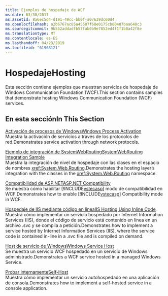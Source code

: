 ```yaml
---
title: Ejemplos de hospedaje de WCF
ms.date: 03/30/2017
ms.assetid: 8a6ec5d4-d191-49cc-bb0f-a07639dc60d4
ms.openlocfilehash: a2b6767ac85a45587f68e0175cb80487baa640c3
ms.sourcegitcommit: 9b552addadfb57fab0b9e7852ed4f1f1b8a42f8e
ms.translationtype: MT
ms.contentlocale: es-ES
ms.lasthandoff: 04/23/2019
ms.locfileid: "61968121"
---
```

# <a name="hosting"></a><span data-ttu-id="9e889-102">Hospedaje</span><span class="sxs-lookup"><span data-stu-id="9e889-102">Hosting</span></span>
<span data-ttu-id="9e889-103">Esta sección contiene ejemplos que muestran servicios de hospedaje de Windows Communication Foundation (WCF).</span><span class="sxs-lookup"><span data-stu-id="9e889-103">This section contains samples that demonstrate hosting Windows Communication Foundation (WCF) services.</span></span>  
  
## <a name="in-this-section"></a><span data-ttu-id="9e889-104">En esta sección</span><span class="sxs-lookup"><span data-stu-id="9e889-104">In This Section</span></span>  
 [<span data-ttu-id="9e889-105">Activación de procesos de Windows</span><span class="sxs-lookup"><span data-stu-id="9e889-105">Windows Process Activation</span></span>](../../../../docs/framework/wcf/samples/windows-process-activation.md)  
 <span data-ttu-id="9e889-106">Muestra la activación de servicios a través de los protocolos de red.</span><span class="sxs-lookup"><span data-stu-id="9e889-106">Demonstrates service activation through network protocols.</span></span>  
  
 [<span data-ttu-id="9e889-107">Ejemplo de integración de SystemWebRouting</span><span class="sxs-lookup"><span data-stu-id="9e889-107">SystemWebRouting Integration Sample</span></span>](../../../../docs/framework/wcf/samples/systemwebrouting-integration-sample.md)  
 <span data-ttu-id="9e889-108">Muestra la integración de nivel de hospedaje con las clases en el espacio de nombres <xref:System.Web.Routing>.</span><span class="sxs-lookup"><span data-stu-id="9e889-108">Demonstrates the hosting layer’s integration with the classes in the <xref:System.Web.Routing> namespace.</span></span>  
  
 [<span data-ttu-id="9e889-109">Compatibilidad de ASP.NET</span><span class="sxs-lookup"><span data-stu-id="9e889-109">ASP.NET Compatibility</span></span>](../../../../docs/framework/wcf/samples/aspnet-compatibility.md)  
 <span data-ttu-id="9e889-110">Se muestra cómo habilitar [!INCLUDE[vstecasp](../../../../includes/vstecasp-md.md)] modo de compatibilidad en WCF.</span><span class="sxs-lookup"><span data-stu-id="9e889-110">Demonstrates how to enable [!INCLUDE[vstecasp](../../../../includes/vstecasp-md.md)] Compatibility mode in WCF.</span></span>  
  
 [<span data-ttu-id="9e889-111">Hospedaje de IIS mediante código en línea</span><span class="sxs-lookup"><span data-stu-id="9e889-111">IIS Hosting Using Inline Code</span></span>](../../../../docs/framework/wcf/samples/iis-hosting-using-inline-code.md)  
 <span data-ttu-id="9e889-112">Muestra cómo implementar un servicio hospedado por Internet Information Services (IIS), donde el código de servicio está contenido en línea en un archivo .svc y se compila a petición.</span><span class="sxs-lookup"><span data-stu-id="9e889-112">Demonstrates how to implement a service hosted by Internet Information Services (IIS), where the service code is contained in-line in a .svc file and is compiled on demand.</span></span>  
  
 [<span data-ttu-id="9e889-113">Host de servicio de Windows</span><span class="sxs-lookup"><span data-stu-id="9e889-113">Windows Service Host</span></span>](../../../../docs/framework/wcf/samples/windows-service-host.md)  
 <span data-ttu-id="9e889-114">Se muestra un servicio WCF hospedado en un servicio de Windows administrado.</span><span class="sxs-lookup"><span data-stu-id="9e889-114">Demonstrates a WCF service hosted in a managed Windows Service.</span></span>  
  
 [<span data-ttu-id="9e889-115">Probar internamente</span><span class="sxs-lookup"><span data-stu-id="9e889-115">Self-Host</span></span>](../../../../docs/framework/wcf/samples/self-host.md)  
 <span data-ttu-id="9e889-116">Muestra cómo implementar un servicio autohospedado en una aplicación de consola.</span><span class="sxs-lookup"><span data-stu-id="9e889-116">Demonstrates how to implement a self-hosted service in a console application.</span></span>
